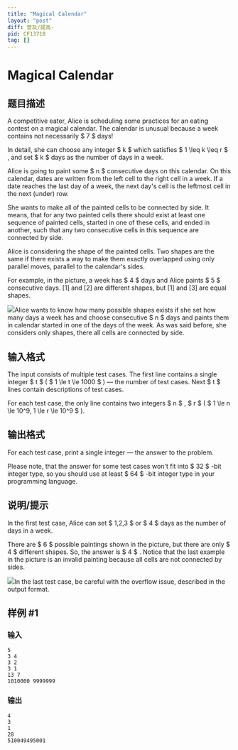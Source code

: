 ```yaml
---
title: "Magical Calendar"
layout: "post"
diff: 普及/提高-
pid: CF1371B
tag: []
---
```


# Magical Calendar

## 题目描述

A competitive eater, Alice is scheduling some practices for an eating contest on a magical calendar. The calendar is unusual because a week contains not necessarily $ 7 $ days!

In detail, she can choose any integer $ k $ which satisfies $ 1 \leq k \leq r $ , and set $ k $ days as the number of days in a week.

Alice is going to paint some $ n $ consecutive days on this calendar. On this calendar, dates are written from the left cell to the right cell in a week. If a date reaches the last day of a week, the next day's cell is the leftmost cell in the next (under) row.

She wants to make all of the painted cells to be connected by side. It means, that for any two painted cells there should exist at least one sequence of painted cells, started in one of these cells, and ended in another, such that any two consecutive cells in this sequence are connected by side.

Alice is considering the shape of the painted cells. Two shapes are the same if there exists a way to make them exactly overlapped using only parallel moves, parallel to the calendar's sides.

For example, in the picture, a week has $ 4 $ days and Alice paints $ 5 $ consecutive days. \[1\] and \[2\] are different shapes, but \[1\] and \[3\] are equal shapes.

  ![](https://cdn.luogu.com.cn/upload/vjudge_pic/CF1371B/39eae368c2a57a50366d3b4d64699d9970b52d63.png)Alice wants to know how many possible shapes exists if she set how many days a week has and choose consecutive $ n $ days and paints them in calendar started in one of the days of the week. As was said before, she considers only shapes, there all cells are connected by side.

## 输入格式

The input consists of multiple test cases. The first line contains a single integer $ t $ ( $ 1 \le t \le 1000 $ ) — the number of test cases. Next $ t $ lines contain descriptions of test cases.

For each test case, the only line contains two integers $ n $ , $ r $ ( $ 1 \le n \le 10^9, 1 \le r \le 10^9 $ ).

## 输出格式

For each test case, print a single integer — the answer to the problem.

Please note, that the answer for some test cases won't fit into $ 32 $ -bit integer type, so you should use at least $ 64 $ -bit integer type in your programming language.

## 说明/提示

In the first test case, Alice can set $ 1,2,3 $ or $ 4 $ days as the number of days in a week.

There are $ 6 $ possible paintings shown in the picture, but there are only $ 4 $ different shapes. So, the answer is $ 4 $ . Notice that the last example in the picture is an invalid painting because all cells are not connected by sides.

  ![](https://cdn.luogu.com.cn/upload/vjudge_pic/CF1371B/1ff3916b23daa3947041e2801c12887257623fb7.png)In the last test case, be careful with the overflow issue, described in the output format.

## 样例 #1

### 输入

```
5
3 4
3 2
3 1
13 7
1010000 9999999
```

### 输出

```
4
3
1
28
510049495001
```

